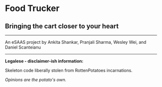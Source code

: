 # Food Trucker
## Bringing the cart closer to your heart
---
An eSAAS project by Ankita Shankar, Pranjali Sharma, Wesley Wei, and Daniel Scanteianu

---

**Legalese - disclaimer-ish information:**

Skeleton code liberally stolen from RottenPotatoes incarnations.

*Opinions are the potato's own.*
